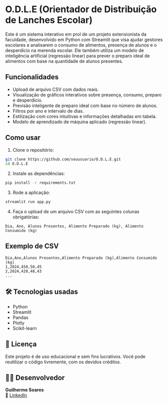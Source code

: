 # O.D.L.E (Orientador de Distribuição de Lanches Escolar)

Este é um sistema interativo em prol de um projeto extensionista da faculdade, desenvolvido em Python com Streamlit que visa ajudar gestores escolares a analisarem o consumo de alimentos, presença de alunos e o desperdício na merenda escolar. Ele também utiliza um modelo de inteligência artificial (regressão linear) para prever o preparo ideal de alimentos com base na quantidade de alunos presentes.

## Funcionalidades

- Upload de arquivo CSV com dados reais.
- Visualização de gráficos interativos sobre presença, consumo, preparo e desperdício.
- Previsão inteligente de preparo ideal com base no número de alunos.
- Filtros por ano e intervalo de dias.
- Estilização com cores intuitivas e informações detalhadas em tabela.
- Modelo de aprendizado de máquina aplicado (regressão linear).

## Como usar

1. Clone o repositório:

```bash
git clone https://github.com/seuusuario/O.D.L.E.git
cd O.D.L.E
```

2. Instale as dependências:

```bash
pip install -r requirements.txt
```

3. Rode a aplicação:

```bash
streamlit run app.py
```

4. Faça o upload de um arquivo CSV com as seguintes colunas obrigatórias:

```
Dia, Ano, Alunos Presentes, Alimento Preparado (kg), Alimento Consumido (kg)
```

## Exemplo de CSV

```csv
Dia,Ano,Alunos Presentes,Alimento Preparado (kg),Alimento Consumido (kg)
1,2024,450,50,45
2,2024,420,48,43
...
```

## 🛠️ Tecnologias usadas

- Python
- Streamlit
- Pandas
- Plotly
- Scikit-learn

## 📄 Licença

Este projeto é de uso educacional e sem fins lucrativos. Você pode reutilizar o código livremente, com os devidos créditos.

## 👨‍💻 Desenvolvedor

**Guilherme Soares**  
🔗 [LinkedIn](https://www.linkedin.com/in/guiggk/)
